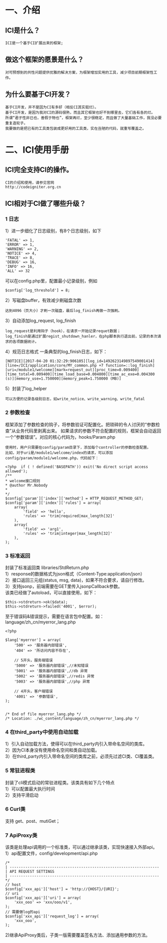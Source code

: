 # 一、介绍    

## ICI是什么？

    ICI是一个基于CI扩展出来的框架;      

## 做这个框架的愿景是什么？     

    对可预想到的共性问题提供优雅的解决方案，为框架增加实用的工具，减少项目前期框架性工作。

## 为什么要基于CI开发？

    基于CI开发，并不是因为CI有多好（相反CI其实挺烂）。
	基于CI开发，是因为我对CI的源码很熟，而且其它框架也好不到哪里去，它们各有各的烂。     
    所谓“君子性非已也，善假于物也”，框架再烂，至少很稳定，而且做了大量基础工作，我没必要重复造轮子。   
    我要做的是把已有的工具类包装成更好用的工具类，实在丑陋的代码，就重写覆盖之。  

# 二、ICI使用手册      

## ICI完全支持CI的操作。  

    CI的介绍和使用，请参见官网
    http://codeigniter.org.cn   

## ICI相对于CI做了哪些升级？    

### 1 日志      
1）进一步细化了日志级别，有8个日志级别，如下	

	'FATAL' => 1,
	'ERROR' => 1,
	'WARNING' => 2,
	'NOTICE' => 4,
	'TRACE' => 8,
	'DEBUG' => 16,
	'INFO' => 16,
	'ALL' => 32

可以在config.php里，配置最小记录级别，例如

	$config['log_threshold'] = 8;

2）写磁盘buffer，有效减少刷磁盘次数

	达到4096（页大小）才刷一次磁盘，最后log_finish再做一次强刷。

3）自动添加log_request, log_finish

	log_request是利用钩子（hook），在请求一开始记录requet数据；
	log_finish是通过扩展regist_shutdown_hanler，在php脚本执行退出前，记录的本次请求的各项数据统计。

4）规范日志格式
一条典型的log_finish日志，如下：

	[NOTICE][2017-04-20 01:32:29:906105][log_id=1492623149897549001414][line=/ICI/application/core/MY_common.php +7 function=::log_finish][uri=/module1/welcome][mark=request_out][proc_time=0.009400][time_total=0.009400][time_load_base=0.004800][time_ac_exe=0.004300 (s)][memory_use=1.750000][memory_peak=1.750000 (MB)]

5）封装了log_helper

	可以方便的记录各级别日志，如write_notice、write_warning、write_fatal


### 2 参数检查	

框架添加了参数检查的钩子，将参数验证可配置化。把琐碎的令人讨厌的“参数检查”从业务代码里剥离出来。
如果请求的参数不符合配置的规则，框架会自动返回一个“参数错误”。对应的核心代码为，hooks/Param.php

	使用时，用户只需要在config/param目录下，添加每个controller的参数检查配置。
	比如，对于uri是/module1/welcome/index的请求，可以添加config/param/module1/welcome.php，代码如下：

	<?php  if ( ! defined('BASEPATH')) exit('No direct script access allowed');
	/**
	* welcome接口规则
	* @author Mr.Nobody
	*
	*/
	$config['param']['index']['method'] = HTTP_REQUEST_METHOD_GET;
	$config['param']['index']['rules'] = array(
		array(
			'field' => 'hello',
			'rules' => 'trim|required|max_length[32]'
		),
		array(
			'field' => 'arg1',
			'rules' => 'trim|integer|max_length[32]'
		),
	);

### 3 标准返回
封装了标准返回类 libraries/StdReturn.php  
1）response的数据格式为json格式（Content-Type:application/json）  
2）接口返回三元组(status, msg, data)，如果不符合要求，请自行修改。  
3）支持jsonp，前端需要在GET里传入jsonpCallback参数。  
该类已经做了autoload，可以直接使用，如下：    

	$this->stdreturn->ok($data);
	$this->stdreturn->failed('4001', $error);

至于错误码&错误提示，需要在语言包中配置。如：language/zh_cn/myerror_lang.php     

	<?php

	$lang['myerror'] = array(
		'500' => '服务器内部错误',
		'404' => '所访问内容不存在',
		
		// 5开头，服务端错误
		'5000' => '服务器内部错误',//未知错误
		'5001' => '服务器内部错误',//db 异常
		'5002' => '服务器内部错误',//redis 异常
		'5003' => '服务器内部错误',//php 异常
		
		// 4开头，客户端错误
		'4001' => '参数错误',
	);


	/* End of file myerror_lang.php */
	/* Location: ./wc_content/language/zh_cn/myerror_lang.php */

### 4 在third_party中使用自动加载    
1）引入自动加载方法，使得可以在third_party内引入带命名空间的类库。  
2）因为CI本身没有使用命名空间和类自动加载。  
3）在third_party内引入带命名空间的类库之前，必须先过滤CI类、CI覆盖类。  

### 5 常驻进程类 
封装了cli模式启动的常驻进程类。该类具有如下几个特点  
1）可以配置最大执行时间  
2）支持平滑启动  

### 6 Curl类 
支持 get、post、mutiGet；

### 7 ApiProxy类 
该类是处理api调用的一个标准类，可以通过继承该类，实现快速接入外部api。    
1）api配置文件，config/development/api.php

	/*
	| -------------------------------------------------------------------
	| API REQUEST SETTINGS
	| -------------------------------------------------------------------
	*/
	// host
	$config['xxx_api']['host'] = 'http://{HOST}/{URI}';
	// uri
	$config['xxx_api']['uri'] = array(
		'xxx_ooo' => 'xxx/ooo/v1',
	);
	// 需要做log的api
	$config['xxx_api']['request_log'] = array(
		'xxx_ooo',
	);

2)继承ApiProxy类后，子类一版需要覆盖签名方法、添加通用参数的方法。





